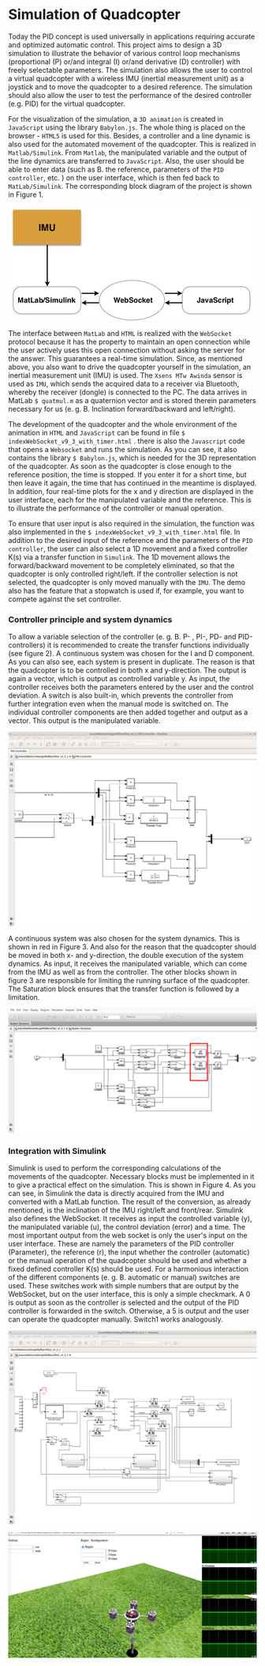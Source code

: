 # Simulation of Quadcopter

Today the PID concept is used universally in applications requiring accurate and optimized automatic control. 
This project aims to design a 3D simulation to illustrate the behavior of various control loop mechanisms 
(proportional (P) or/and integral (I) or/and derivative (D) controller) with freely selectable parameters. 
The simulation also allows the user to control a virtual quadcopter with a wireless IMU (inertial measurement unit) 
as a joystick and to move the quadcopter to a desired reference. The simulation should also allow the user to test 
the performance of the desired controller (e.g. PID) for the virtual quadcopter.

For the visualization of the simulation, a `3D animation` is created in `JavaScript` using the library `Babylon.js`. 
The whole thing is placed on the browser - `HTML5` is used for this. Besides, a controller and a line dynamic is also 
used for the automated movement of the quadcopter. This is realized in `Matlab/Simulink`. From `Matlab`, the manipulated 
variable and the output of the line dynamics are transferred to `JavaScript`. Also, the user should be able to enter data 
(such as B. the reference, parameters of the `PID controller`, etc. ) on the user interface, which is then fed back to 
`MatLab/Simulink`. The corresponding block diagram of the project is shown in Figure 1. 

![Figure 1: Block diagram of project](pics/Blockschaltbild.png)

The interface between `MatLab` and `HTML` is realized with the `WebSocket` protocol because it has the property to maintain 
an open connection while the user actively uses this open connection without asking the server for the answer. 
This guarantees a real-time simulation. Since, as mentioned above, you also want to drive the quadcopter yourself in the 
simulation, an inertial measurement unit (IMU) is used. The `Xsens MTw Awinda` sensor is used as `IMU`, which sends the acquired 
data to a receiver via Bluetooth, whereby the receiver (dongle) is connected to the PC. The data arrives in MatLab `$ quatmul.m` as a quaternion vector and is stored therein parameters necessary for us (e. g. B. Inclination forward/backward and left/right).


The development of the quadcopter and the whole environment of the animation in `HTML` and `JavaScript` can be found in file `$ indexWebSocket_v9_3_with_timer.html` . there is also the `Javascript` code that opens a `Websocket` and runs the simulation. As you can see, it also contains the library `$ Babylon.js`, which is needed for the 3D representation of the quadcopter. As soon as the quadcopter is close enough to the reference position, the time is stopped. If you enter it for a short time, but then leave it again, the time that has continued in the meantime is displayed. In addition, four real-time plots for the x and y direction are displayed in the user interface, each for the manipulated variable and the reference. This is to illustrate the performance of the controller or manual operation. 

To ensure that user input is also required in the simulation, the function was also implemented in the `$ indexWebSocket_v9_3_with_timer.html` file. In addition to the desired input of the reference and the parameters of the `PID controller`, the user can also select a 1D movement and a fixed controller K(s) via a transfer function in `Simulink`. The 1D movement allows the forward/backward movement to be completely eliminated, so that the quadcopter is only controlled right/left. If the controller selection is not selected, the quadcopter is only moved manually with the `IMU`. The demo also has the feature that a stopwatch is used if, for example, you want to compete against the set controller.


### Controller principle and system dynamics 

To allow a variable selection of the controller (e. g. B. P- , PI-, PD- and PID-controllers) it is recommended to create the transfer functions individually (see figure 2). A continuous system was chosen for the I and D component. As you can also see, each system is present in duplicate. The reason is that the quadcopter is to be controlled in both x and y-direction. The output is again a vector, which is output as controlled variable y. As input, the controller receives both the parameters entered by the user and the control deviation. A switch is also built-in, which prevents the controller from further integration even when the manual mode is switched on. The individual controller components are then added together and output as a vector. This output is the manipulated variable. 

![Figure 2: PID Controller](pics/MatLab_PID.png)

A continuous system was also chosen for the system dynamics. This is shown in red in Figure 3. And also for the reason that the quadcopter should be moved in both x- and y-direction, the double execution of the system dynamics. As input, it receives the manipulated variable, which can come from the IMU as well as from the controller. The other blocks shown in figure 3 are responsible for limiting the running surface of the quadcopter. The Saturation block ensures that the transfer function is followed by a limitation.

![Figure 3: System Dynamics](pics/Dyn.png)

### Integration with Simulink 

Simulink is used to perform the corresponding calculations of the movements of the quadcopter. Necessary blocks must be implemented in it to give a practical effect on the simulation. This is shown in Figure 4. As you can see, in Simulink the data is directly acquired from the IMU and converted with a MatLab function. The result of the conversion, as already mentioned, is the inclination of the IMU right/left and front/rear. Simulink also defines the WebSocket. It receives as input the controlled variable (y), the manipulated variable (u), the control deviation (error) and a time. The most important output from the web socket is only the user's input on the user interface. These are namely the parameters of the PID controller (Parameter), the reference (r), the input whether the controller (automatic) or the manual operation of the quadcopter should be used and whether a fixed defined controller K(s) should be used. For a harmonious interaction of the different components (e. g. B. automatic or manual) switches are used. These switches work with simple numbers that are output by the WebSocket, but on the user interface, this is only a simple checkmark. A 0 is output as soon as the controller is selected and the output of the PID controller is forwarded in the switch. Otherwise, a 5 is output and the user can operate the quadcopter manually. Switch1 works analogously.

![Figure 4: Simulink data](pics/MatLab.png)


![Figure 4: End Layout](pics/Layout1.png)
